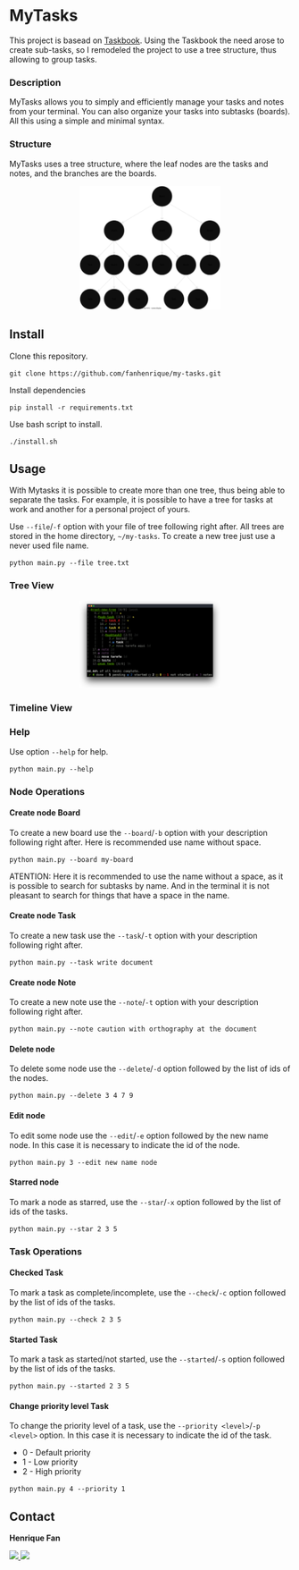 # MyTasks

This project is basead on [Taskbook](https://github.com/klaudiosinani/taskbook.git). Using the Taskbook the need arose to create sub-tasks, so I remodeled the project to use a tree structure, thus allowing to group tasks.

### Description
MyTasks allows you to simply and efficiently manage your tasks and notes from your terminal.
You can also organize your tasks into subtasks (boards). All this using a simple and minimal syntax.

### Structure
MyTasks uses a tree structure, where the leaf nodes are the tasks and notes, and the branches are the boards.

<div align="center">
  <img alt="structure" width="50%" src="media/structure.svg"/>
</div>

## Install

  Clone this repository.
  ```
  git clone https://github.com/fanhenrique/my-tasks.git
  ```
  Install dependencies
  ```
  pip install -r requirements.txt
  ```
  Use bash script to install.
  ```
  ./install.sh
  ```
## Usage

With Mytasks it is possible to create more than one tree, thus being able to separate the tasks.
For example, it is possible to have a tree for tasks at work and another for a personal project of yours.

Use `--file`/`-f` option with your file of tree following right after.
All trees are stored in the home directory, `~/my-tasks`.
To create a new tree just use a never used file name.

  ```
  python main.py --file tree.txt
  ```


### Tree View

<div align="center">
  <img alt="structure" width="50%" src="media/tree_view.png"/>
</div>

### Timeline View

### Help

  Use option `--help` for help.
  
  ```
  python main.py --help
  ```
### Node Operations
#### Create node Board

  To create a new board use the `--board`/`-b` option with your description following right after. Here is recommended use name without space.
    
  ```
  python main.py --board my-board
  ```
  
  ATENTION: Here it is recommended to use the name without a space, 
  as it is possible to search for subtasks by name. 
  And in the terminal it is not pleasant to search for things that have a space in the name.

#### Create node Task

  To create a new task use the `--task`/`-t` option with your description following right after.
  
  ```
  python main.py --task write document
  ```

#### Create node Note

  To create a new note use the `--note`/`-t` option with your description following right after.
    
  ```
  python main.py --note caution with orthography at the document
  ```

#### Delete node

  To delete some node use the `--delete`/`-d` option followed by the list of ids of the nodes.
  
  ```
  python main.py --delete 3 4 7 9
  ```

#### Edit node

  To edit some node use the `--edit`/`-e` option followed by the new name node. In this case it is necessary to indicate the id of the node.
  
  ```
  python main.py 3 --edit new name node
  ```

#### Starred node

  To mark a node as starred, use the `--star`/`-x` option followed by the list of ids of the tasks.
    
  ```
  python main.py --star 2 3 5
  ```
### Task Operations
#### Checked Task

  To mark a task as complete/incomplete, use the `--check`/`-c` option followed by the list of ids of the tasks.
    
  ```
  python main.py --check 2 3 5
  ```

#### Started Task

  To mark a task as started/not started, use the `--started`/`-s` option followed by the list of ids of the tasks.
  
  ```
  python main.py --started 2 3 5
  ```

#### Change priority level Task

  To change the priority level of a task, use the `--priority <level>`/`-p <level>` option. In this case it is necessary to indicate the id of the task.

  - 0 - Default priority 
  - 1 - Low priority 
  - 2 - High priority 

  ```
  python main.py 4 --priority 1
  ```
  
## Contact
<div>
  <p><strong>Henrique Fan</strong></p>
  <a href = "fanhenrique@gmail.com"><img src="https://img.shields.io/badge/Gmail-D14836?style=for-the-badge&logo=gmail&logoColor=white" target="_blank" > </a>
  <a href="https://www.linkedin.com/in/fanhenrique/" target="_blank"><img src="https://img.shields.io/badge/-LinkedIn-%230077B5?style=for-the-badge&logo=linkedin&logoColor=white" target="_blank"></a>
</div>
